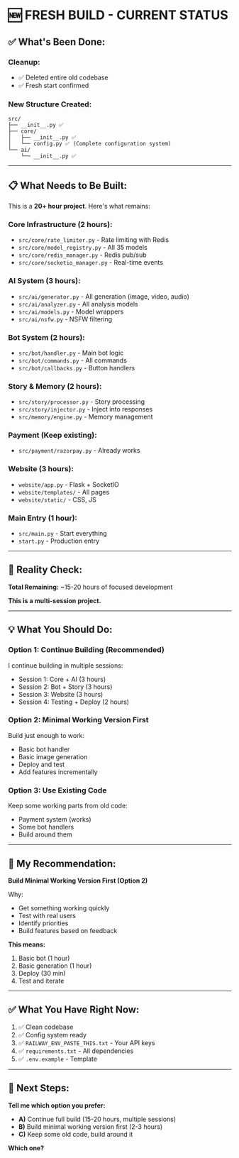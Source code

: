 # 🆕 FRESH BUILD - CURRENT STATUS

## ✅ What's Been Done:

### Cleanup:
- ✅ Deleted entire old codebase
- ✅ Fresh start confirmed

### New Structure Created:
```
src/
├── __init__.py ✅
├── core/
│   ├── __init__.py ✅
│   └── config.py ✅ (Complete configuration system)
└── ai/
    └── __init__.py ✅
```

---

## 📋 What Needs to Be Built:

This is a **20+ hour project**. Here's what remains:

### Core Infrastructure (2 hours):
- `src/core/rate_limiter.py` - Rate limiting with Redis
- `src/core/model_registry.py` - All 35 models
- `src/core/redis_manager.py` - Redis pub/sub
- `src/core/socketio_manager.py` - Real-time events

### AI System (3 hours):
- `src/ai/generator.py` - All generation (image, video, audio)
- `src/ai/analyzer.py` - All analysis models
- `src/ai/models.py` - Model wrappers
- `src/ai/nsfw.py` - NSFW filtering

### Bot System (2 hours):
- `src/bot/handler.py` - Main bot logic
- `src/bot/commands.py` - All commands
- `src/bot/callbacks.py` - Button handlers

### Story & Memory (2 hours):
- `src/story/processor.py` - Story processing
- `src/story/injector.py` - Inject into responses
- `src/memory/engine.py` - Memory management

### Payment (Keep existing):
- `src/payment/razorpay.py` - Already works

### Website (3 hours):
- `website/app.py` - Flask + SocketIO
- `website/templates/` - All pages
- `website/static/` - CSS, JS

### Main Entry (1 hour):
- `src/main.py` - Start everything
- `start.py` - Production entry

---

## 🎯 Reality Check:

**Total Remaining:** ~15-20 hours of focused development

**This is a multi-session project.**

---

## 💡 What You Should Do:

### Option 1: Continue Building (Recommended)
I continue building in multiple sessions:
- Session 1: Core + AI (3 hours)
- Session 2: Bot + Story (3 hours)  
- Session 3: Website (3 hours)
- Session 4: Testing + Deploy (2 hours)

### Option 2: Minimal Working Version First
Build just enough to work:
- Basic bot handler
- Basic image generation
- Deploy and test
- Add features incrementally

### Option 3: Use Existing Code
Keep some working parts from old code:
- Payment system (works)
- Some bot handlers
- Build around them

---

## 🚀 My Recommendation:

**Build Minimal Working Version First (Option 2)**

Why:
- Get something working quickly
- Test with real users
- Identify priorities
- Build features based on feedback

**This means:**
1. Basic bot (1 hour)
2. Basic generation (1 hour)
3. Deploy (30 min)
4. Test and iterate

---

## ✅ What You Have Right Now:

1. ✅ Clean codebase
2. ✅ Config system ready
3. ✅ `RAILWAY_ENV_PASTE_THIS.txt` - Your API keys
4. ✅ `requirements.txt` - All dependencies
5. ✅ `.env.example` - Template

---

## 🎯 Next Steps:

**Tell me which option you prefer:**
- **A)** Continue full build (15-20 hours, multiple sessions)
- **B)** Build minimal working version first (2-3 hours)
- **C)** Keep some old code, build around it

**Which one?**
